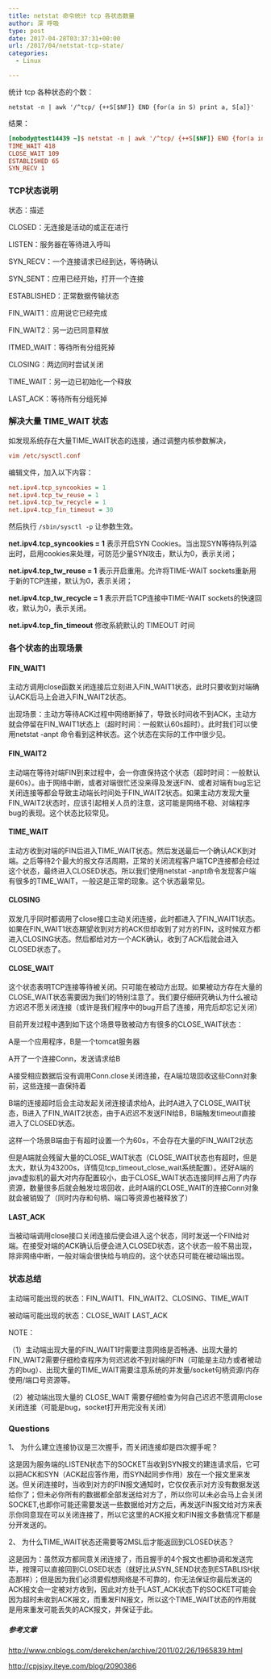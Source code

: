 ```yaml
---
title: netstat 命令统计 tcp 各状态数量
author: 深 呼吸
type: post
date: 2017-04-28T03:37:31+00:00
url: /2017/04/netstat-tcp-state/
categories:
  - Linux

---
```

统计 tcp 各种状态的个数：

```
netstat -n | awk '/^tcp/ {++S[$NF]} END {for(a in S) print a, S[a]}'
```

结果：

```ini
[nobody@test14439 ~]$ netstat -n | awk '/^tcp/ {++S[$NF]} END {for(a in S) print a, S[a]}'
TIME_WAIT 418
CLOSE_WAIT 109
ESTABLISHED 65
SYN_RECV 1
```

### TCP状态说明

状态：描述
  
CLOSED：无连接是活动的或正在进行
  
LISTEN：服务器在等待进入呼叫
  
SYN_RECV：一个连接请求已经到达，等待确认
  
SYN_SENT：应用已经开始，打开一个连接
  
ESTABLISHED：正常数据传输状态
  
FIN_WAIT1：应用说它已经完成
  
FIN_WAIT2：另一边已同意释放
  
ITMED_WAIT：等待所有分组死掉
  
CLOSING：两边同时尝试关闭
  
TIME_WAIT：另一边已初始化一个释放
  
LAST_ACK：等待所有分组死掉

### 解决大量 TIME_WAIT 状态

如发现系统存在大量TIME_WAIT状态的连接，通过调整内核参数解决，

```ini
vim /etc/sysctl.conf
```

编辑文件，加入以下内容：

```ini
net.ipv4.tcp_syncookies = 1
net.ipv4.tcp_tw_reuse = 1
net.ipv4.tcp_tw_recycle = 1
net.ipv4.tcp_fin_timeout = 30
```


然后执行 `/sbin/sysctl -p` 让参数生效。

**net.ipv4.tcp_syncookies = 1** 表示开启SYN Cookies。当出现SYN等待队列溢出时，启用cookies来处理，可防范少量SYN攻击，默认为0，表示关闭；
  
**net.ipv4.tcp\_tw\_reuse = 1** 表示开启重用。允许将TIME-WAIT sockets重新用于新的TCP连接，默认为0，表示关闭；
  
**net.ipv4.tcp\_tw\_recycle = 1** 表示开启TCP连接中TIME-WAIT sockets的快速回收，默认为0，表示关闭。
  
**net.ipv4.tcp\_fin\_timeout** 修改系統默认的 TIMEOUT 时间

### **各个状态的出现场景**

#### FIN_WAIT1

主动方调用close函数关闭连接后立刻进入FIN\_WAIT1状态，此时只要收到对端确认ACK后马上会进入FIN\_WAIT2状态。

出现场景：主动方等待ACK过程中网络断掉了，导致长时间收不到ACK，主动方就会停留在FIN_WAIT1状态上（超时时间：一般默认60s超时）。此时我们可以使用netstat -anpt 命令看到这种状态。这个状态在实际的工作中很少见。

#### FIN_WAIT2

主动端在等待对端FIN到来过程中，会一你直保持这个状态（超时时间：一般默认是60s）。由于网络中断，或者对端很忙还没来得及发送FIN、或者对端有bug忘记关闭连接等都会导致主动端长时间处于FIN\_WAIT2状态。如果主动方发现大量FIN\_WAIT2状态时，应该引起相关人员的注意，这可能是网络不稳、对端程序bug的表现。这个状态比较常见。

#### TIME_WAIT

主动方收到对端的FIN后进入TIME\_WAIT状态。然后发送最后一个确认ACK到对端。之后等待2个最大的报文存活周期，正常的关闭流程客户端TCP连接都会经过这个状态，最终进入CLOSED状态。所以我们使用netstat -anpt命令发现客户端有很多的TIME\_WAIT，一般这是正常的现象。这个状态最常见。

#### CLOSING

双发几乎同时都调用了close接口主动关闭连接，此时都进入了FIN\_WAIT1状态。如果在FIN\_WAIT1状态期望收到对方的ACK但却收到了对方的FIN，这时候双方都进入CLOSING状态。然后都给对方一个ACK确认，收到了ACK后就会进入CLOSED状态了。

#### CLOSE_WAIT

这个状态表明TCP连接等待被关闭。只可能在被动方出现。如果被动方存在大量的CLOSE_WAIT状态需要因为我们的特别注意了。我们要仔细研究确认为什么被动方迟迟不愿关闭连接（或许是我们程序中的bug开启了连接，用完后却忘记关闭）

目前开发过程中遇到如下这个场景导致被动方有很多的CLOSE_WAIT状态：

A是一个应用程序，B是一个tomcat服务器

A开了一个连接Conn，发送请求给B

A接受相应数据后没有调用Conn.close关闭连接，在A端垃圾回收这些Conn对象前，这些连接一直保持着

B端的连接超时后会主动发起关闭连接请求给A，此时A进入了CLOSE\_WAIT状态，B进入了FIN\_WAIT2状态，由于A迟迟不发送FIN给B，B端触发timeout直接进入了CLOSED状态。

这样一个场景B端由于有超时设置一个为60s，不会存在大量的FIN_WAIT2状态
  
但是A端就会残留大量的CLOSE\_WAIT状态（CLOSE\_WAIT状态也有超时，但是太大，默认为43200s，详情见tcp\_timeout\_close\_wait系统配置）。还好A端的java虚拟机的最大对内存配置较小，由于CLOSE\_WAIT状态连接同样占用了内存资源，数量很多后就会触发垃圾回收，此时A端的CLOSE_WAIT的连接Conn对象就会被销毁了（同时内存和句柄、端口等资源也被释放了）

#### LAST_ACK

当被动端调用close接口关闭连接后便会进入这个状态，同时发送一个FIN给对端。在接受对端的ACK确认后便会进入CLOSED状态，这个状态一般不易出现，除非网络中断，一般对端会很快给与响应的。这个状态只可能在被动端出现。

### 状态总结

主动端可能出现的状态：FIN\_WAIT1、FIN\_WAIT2、CLOSING、TIME_WAIT
  
被动端可能出现的状态：CLOSE\_WAIT LAST\_ACK

NOTE：

（1）主动端出现大量的FIN\_WAIT1时需要注意网络是否畅通、出现大量的FIN\_WAIT2需要仔细检查程序为何迟迟收不到对端的FIN（可能是主动方或者被动方的bug）、出现大量的TIME_WAIT需要注意系统的并发量/socket句柄资源/内存使用/端口号资源等。

（2）被动端出现大量的 CLOSE_WAIT 需要仔细检查为何自己迟迟不愿调用close关闭连接（可能是bug，socket打开用完没有关闭）

### Questions

1、 为什么建立连接协议是三次握手，而关闭连接却是四次握手呢？

这是因为服务端的LISTEN状态下的SOCKET当收到SYN报文的建连请求后，它可以把ACK和SYN（ACK起应答作用，而SYN起同步作用）放在一个报文里来发送。但关闭连接时，当收到对方的FIN报文通知时，它仅仅表示对方没有数据发送给你了；但未必你所有的数据都全部发送给对方了，所以你可以未必会马上会关闭SOCKET,也即你可能还需要发送一些数据给对方之后，再发送FIN报文给对方来表示你同意现在可以关闭连接了，所以它这里的ACK报文和FIN报文多数情况下都是分开发送的。

2、 为什么TIME_WAIT状态还需要等2MSL后才能返回到CLOSED状态？

这是因为：虽然双方都同意关闭连接了，而且握手的4个报文也都协调和发送完毕，按理可以直接回到CLOSED状态（就好比从SYN\_SEND状态到ESTABLISH状态那样）；但是因为我们必须要假想网络是不可靠的，你无法保证你最后发送的ACK报文会一定被对方收到，因此对方处于LAST\_ACK状态下的SOCKET可能会因为超时未收到ACK报文，而重发FIN报文，所以这个TIME_WAIT状态的作用就是用来重发可能丢失的ACK报文，并保证于此。

##### 参考文章

<a href="http://www.cnblogs.com/derekchen/archive/2011/02/26/1965839.html" target="_blank" rel="noopener noreferrer nofollow">http://www.cnblogs.com/derekchen/archive/2011/02/26/1965839.html</a>

<a href="http://cpjsjxy.iteye.com/blog/2090386" target="_blank" rel="noopener noreferrer nofollow">http://cpjsjxy.iteye.com/blog/2090386</a>